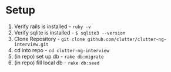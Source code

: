 # Setup

1. Verify rails is installed - `ruby -v`
2. Verify sqlite is installed - `$ sqlite3 --version`
3. Clone Repository - `git clone github.com/clutter/clutter-ng-interview.git`
4. cd into repo - `cd clutter-ng-interview`
5. (in repo) set up db - `rake db:migrate`
6. (in repo) fill local db - `rake db:seed`
